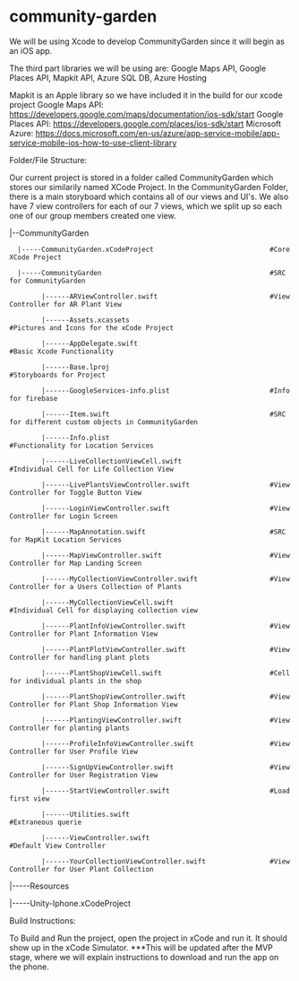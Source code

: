 # community-garden
We will be using Xcode to develop CommunityGarden since it will begin as an iOS app. 

The third part libraries we will be using are: Google Maps API, Google Places API, Mapkit API, Azure SQL DB, Azure Hosting


Mapkit is an Apple library so we have included it in the build for our xcode project
Google Maps API: https://developers.google.com/maps/documentation/ios-sdk/start
Google Places API: https://developers.google.com/places/ios-sdk/start
Microsoft Azure: https://docs.microsoft.com/en-us/azure/app-service-mobile/app-service-mobile-ios-how-to-use-client-library


Folder/File Structure:

Our current project is stored in a folder called CommunityGarden which stores our similarily named XCode Project. In the CommunityGarden Folder, there is a main storyboard which contains all of our views and UI's. We also have 7 view controllers for each of our 7 views, which we split up so each one of our group members created one view. 


|--CommunityGarden

      |-----CommunityGarden.xCodeProject                             #Core XCode Project
   
      |-----CommunityGarden                                          #SRC for CommunityGarden
      
            |------ARViewController.swift                            #View Controller for AR Plant View
            
            |------Assets.xcassets                                   #Pictures and Icons for the xCode Project
            
            |------AppDelegate.swift                                 #Basic Xcode Functionality
            
            |------Base.lproj                                        #Storyboards for Project
            
            |------GoogleServices-info.plist                         #Info for firebase
            
            |------Item.swift                                        #SRC for different custom objects in CommunityGarden
            
            |------Info.plist                                        #Functionality for Location Services
            
            |------LiveCollectionViewCell.swift                      #Individual Cell for Life Collection View
            
            |------LivePlantsViewController.swift                    #View Controller for Toggle Button View
            
            |------LoginViewController.swift                         #View Controller for Login Screen
            
            |------MapAnnotation.swift                               #SRC for MapKit Location Services
            
            |------MapViewController.swift                           #View Controller for Map Landing Screen
            
            |------MyCollectionViewController.swift                  #View Controller for a Users Collection of Plants
            
            |------MyCollectionViewCell.swift                        #Individual Cell for displaying collection view
            
            |------PlantInfoViewController.swift                     #View Controller for Plant Information View
            
            |------PlantPlotViewController.swift                     #View Controller for handling plant plots
            
            |------PlantShopViewCell.swift                           #Cell for individual plants in the shop
            
            |------PlantShopViewController.swift                     #View Controller for Plant Shop Information View
            
            |------PlantingViewController.swift                      #View Controller for planting plants
            
            |------ProfileInfoViewController.swift                   #View Controller for User Profile View
            
            |------SignUpViewController.swift                        #View Controller for User Registration View
            
            |------StartViewController.swift                         #Load first view
            
            |------Utilities.swift                                   #Extraneous querie
            
            |------ViewController.swift                              #Default View Controller
            
            |------YourCollectionViewController.swift                #View Controller for User Plant Collection                        
            
|-----Resources                                                      
   
|-----Unity-Iphone.xCodeProject                                     

Build Instructions:

To Build and Run the project, open the project in xCode and run it. It should show up in the xCode Simulator. 
  ***This will be updated after the MVP stage, where we will explain instructions to download and run the app on the phone. 
